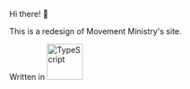 Hi there! 👋

This is a redesign of Movement Ministry's site.

Written in <a href="https://emoji.gg/emoji/8584-typescript"><img src="https://cdn3.emoji.gg/emojis/8584-typescript.png" width="64px" height="64px" alt="TypeScript"></a>